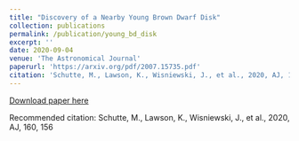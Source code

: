 ```yaml
---
title: "Discovery of a Nearby Young Brown Dwarf Disk"
collection: publications
permalink: /publication/young_bd_disk
excerpt: ''
date: 2020-09-04
venue: 'The Astronomical Journal'
paperurl: 'https://arxiv.org/pdf/2007.15735.pdf'
citation: 'Schutte, M., Lawson, K., Wisniewski, J., et al., 2020, AJ, 160, 156'
---
```

[Download paper here](https://arxiv.org/pdf/2007.15735.pdf)

Recommended citation: Schutte, M., Lawson, K., Wisniewski, J., et al., 2020, AJ, 160, 156
